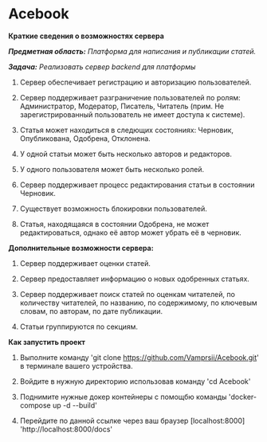 # Acebook

**Краткие сведения о возможностях сервера**

***Предметная область:** Платформа для написания и публикации статей.*

***Задача:** Реализовать сервер backend для платформы*

1) Сервер обеспечивает регистрацию и авторизацию пользователей.

2) Сервер поддерживает разграничение пользователей по ролям: Администратор, Модератор, Писатель, Читатель (прим.  Не зарегистрированный пользователь не имеет доступа к системе).

3) Статья может находиться в следющих состояниях: Черновик, Опубликована, Одобрена, Отклонена.

4) У одной статьи может быть несколько авторов и редакторов.

5) У одного пользователя может быть несколько ролей.

6) Сервер поддерживает процесс редактирования статьи в состоянии Черновик.

7) Существует возможность блокировки пользователей.

8) Статья, находящаяся в состоянии Одобрена, не может редактироваться, однако её автор может убрать её в черновик.

**Дополнительные возможности сервера:**

1) Сервер поддерживает оценки статей.

2) Сервер предоставляет информацию о новых одобренных статьях. 

3) Сервер поддерживает поиск статей по оценкам читателей, по количеству читателей, по названию, по содержимому, по ключевым словам, по авторам, по дате публикации.

4) Статьи группируются по секциям.



**Как запустить проект**

1) Выполните команду 'git clone https://github.com/Vamprsii/Acebook.git' в терминале вашего устройства.

2) Войдите в нужную директорию использовав команду 'cd Acebook'

3) Поднимите нужные докер контейнеры с помощбю команды 'docker-compose up -d --build'

4) Перейдите по данной ссылке через ваш браузер [localhost:8000] 'http://localhost:8000/docs'

